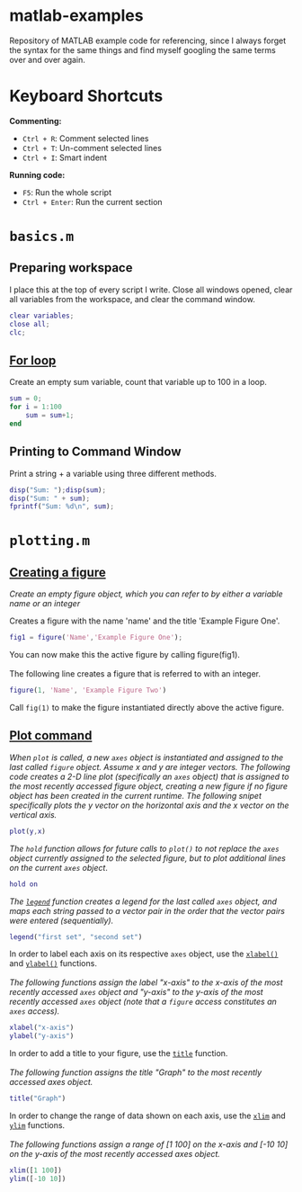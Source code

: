 # matlab-examples
Repository of MATLAB example code for referencing, since I always forget 
the syntax for the same things and find myself googling the same terms
over and over again.

# Keyboard Shortcuts
**Commenting:**
- `Ctrl + R`: Comment selected lines
- `Ctrl + T`: Un-comment selected lines
- `Ctrl + I`: Smart indent

**Running code:**
- `F5`: Run the whole script
- `Ctrl + Enter`: Run the current section

# `basics.m`

## Preparing workspace
I place this at the top of every script I write. Close all windows opened, 
clear all variables from the workspace, and clear the command window.

```MATLAB
clear variables;
close all;
clc;
```

## [For loop](https://www.mathworks.com/help/matlab/ref/for.html)
Create an empty sum variable, count that variable up to 100 in a loop.

```MATLAB
sum = 0;
for i = 1:100
    sum = sum+1;
end
```

## Printing to Command Window
Print a string + a variable using three different methods.

```MATLAB
disp("Sum: ");disp(sum);
disp("Sum: " + sum);
fprintf("Sum: %d\n", sum);
```

# `plotting.m`

## [Creating a figure](https://www.mathworks.com/help/matlab/ref/figure.html?searchHighlight=figure&s_tid=srchtitle_figure_1)
*Create an empty figure object, which you can refer to by either a variable name or an integer* 

Creates a figure with the name 'name' and the title 'Example Figure One'.
```MATLAB
fig1 = figure('Name','Example Figure One');
```
You can now make this the active figure by calling figure(fig1).
<br><br>
The following line creates a figure that is referred to with an integer.
```MATLAB
figure(1, 'Name', 'Example Figure Two')
```
Call ```fig(1)``` to make the figure instantiated directly above the active figure.
## [Plot command](https://www.mathworks.com/help/matlab/ref/plot.html)
*When ```plot``` is called, a new ```axes``` object is instantiated and assigned to the last called ```figure``` object.*
*Assume x and y are integer vectors. The following code creates a 2-D line plot (specifically an ```axes``` object) that is assigned to the most recently accessed figure object, creating a new figure if no figure object has been created in the current runtime. The following snipet specifically plots the y vector on the horizontal axis and the x vector on the vertical axis.* 
```MATLAB
plot(y,x)
```

*The ```hold``` function allows for future calls to ```plot()``` to not replace the ```axes``` object currently assigned to the selected figure, but to plot additional lines on the current ```axes``` object*.
```MATLAB
hold on
```
*The [```legend```](https://www.mathworks.com/help/matlab/ref/legend.html?searchHighlight=legend&s_tid=srchtitle_legend_1) function creates a legend for the last called ```axes``` object, and maps each string passed to a vector pair in the order that the vector pairs were entered (sequentially).*
```MATLAB
legend("first set", "second set")
```
In order to label each axis on its respective ```axes``` object, use the [```xlabel()```](https://www.mathworks.com/help/matlab/ref/xlabel.html?searchHighlight=xlabe&s_tid=srchtitle_xlabe_1) and [```ylabel()```](https://www.mathworks.com/help/matlab/ref/ylabel.html) functions.
<br><br>
*The following functions assign the label "x-axis" to the x-axis of the most recently accessed ```axes``` object and "y-axis" to the y-axis of the most recently accessed ```axes``` object (note that a ```figure``` access constitutes an ```axes``` access).*
```MATLAB
xlabel("x-axis")
ylabel("y-axis")
```
In order to add a title to your figure, use the [```title```](https://www.mathworks.com/help/matlab/ref/title.html?searchHighlight=title&s_tid=srchtitle_title_1) function.  <br><br>
*The following function assigns the title "Graph" to the most recently accessed axes object.*
```MATLAB
title("Graph")
```
In order to change the range of data shown on each axis, use the [```xlim```](https://www.mathworks.com/help/matlab/ref/xlim.html?searchHighlight=xlim&s_tid=srchtitle_xlim_1) and [```ylim```](https://www.mathworks.com/help/matlab/ref/ylim.html) functions. <br><br>
*The following functions assign a range of [1 100] on the x-axis and [-10 10] on the y-axis of the most recently accessed axes object.*
```MATLAB
xlim([1 100])
ylim([-10 10])
```



